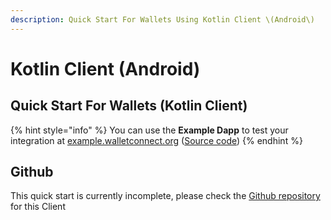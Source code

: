 ```yaml
---
description: Quick Start For Wallets Using Kotlin Client \(Android\)
---
```


# Kotlin Client \(Android\)

## Quick Start For Wallets \(Kotlin Client\)

{% hint style="info" %}
You can use the **Example Dapp** to test your integration at [example.walletconnect.org](https://example.walletconnect.org) \([Source code](https://github.com/WalletConnect/walletconnect-example-dapp)\)
{% endhint %}

## Github

This quick start is currently incomplete, please check the [Github repository](https://github.com/WalletConnect/kotlin-walletconnect-lib) for this Client
